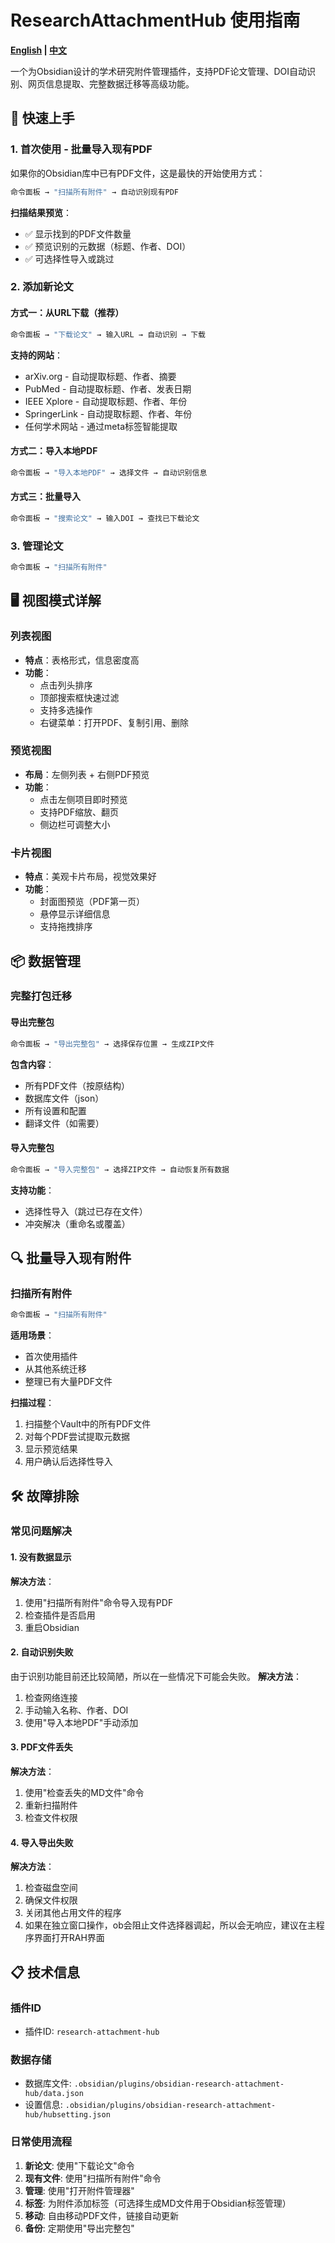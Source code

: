 # ResearchAttachmentHub 使用指南

**[English](USAGE_EN.md) | [中文](USAGE.md)**

一个为Obsidian设计的学术研究附件管理插件，支持PDF论文管理、DOI自动识别、网页信息提取、完整数据迁移等高级功能。

## 🎯 快速上手

### 1. 首次使用 - 批量导入现有PDF
如果你的Obsidian库中已有PDF文件，这是最快的开始使用方式：

```bash
命令面板 → "扫描所有附件" → 自动识别现有PDF
```

**扫描结果预览**：
- ✅ 显示找到的PDF文件数量
- ✅ 预览识别的元数据（标题、作者、DOI）
- ✅ 可选择性导入或跳过

### 2. 添加新论文

#### 方式一：从URL下载（推荐）
```bash
命令面板 → "下载论文" → 输入URL → 自动识别 → 下载
```

**支持的网站**：
- arXiv.org - 自动提取标题、作者、摘要
- PubMed - 自动提取标题、作者、发表日期
- IEEE Xplore - 自动提取标题、作者、年份
- SpringerLink - 自动提取标题、作者、年份
- 任何学术网站 - 通过meta标签智能提取

#### 方式二：导入本地PDF
```bash
命令面板 → "导入本地PDF" → 选择文件 → 自动识别信息
```

#### 方式三：批量导入
```bash
命令面板 → "搜索论文" → 输入DOI → 查找已下载论文
```

### 3. 管理论文
```bash
命令面板 → "扫描所有附件"
```

## 🖥️ 视图模式详解

### 列表视图
- **特点**：表格形式，信息密度高
- **功能**：
  - 点击列头排序
  - 顶部搜索框快速过滤
  - 支持多选操作
  - 右键菜单：打开PDF、复制引用、删除

### 预览视图
- **布局**：左侧列表 + 右侧PDF预览
- **功能**：
  - 点击左侧项目即时预览
  - 支持PDF缩放、翻页
  - 侧边栏可调整大小

### 卡片视图
- **特点**：美观卡片布局，视觉效果好
- **功能**：
  - 封面图预览（PDF第一页）
  - 悬停显示详细信息
  - 支持拖拽排序

## 📦 数据管理

### 完整打包迁移

#### 导出完整包
```bash
命令面板 → "导出完整包" → 选择保存位置 → 生成ZIP文件
```

**包含内容**：
- 所有PDF文件（按原结构）
- 数据库文件（json）
- 所有设置和配置
- 翻译文件（如需要）

#### 导入完整包
```bash
命令面板 → "导入完整包" → 选择ZIP文件 → 自动恢复所有数据
```

**支持功能**：
- 选择性导入（跳过已存在文件）
- 冲突解决（重命名或覆盖）



## 🔍 批量导入现有附件

### 扫描所有附件
```bash
命令面板 → "扫描所有附件"
```

**适用场景**：
- 首次使用插件
- 从其他系统迁移
- 整理已有大量PDF文件

**扫描过程**：
1. 扫描整个Vault中的所有PDF文件
2. 对每个PDF尝试提取元数据
3. 显示预览结果
4. 用户确认后选择性导入




## 🛠️ 故障排除

### 常见问题解决

#### 1. 没有数据显示
**解决方法**：
1. 使用"扫描所有附件"命令导入现有PDF
2. 检查插件是否启用
3. 重启Obsidian

#### 2. 自动识别失败
由于识别功能目前还比较简陋，所以在一些情况下可能会失败。
**解决方法**：
1. 检查网络连接
2. 手动输入名称、作者、DOI
3. 使用"导入本地PDF"手动添加

#### 3. PDF文件丢失
**解决方法**：
1. 使用"检查丢失的MD文件"命令
2. 重新扫描附件
3. 检查文件权限

#### 4. 导入导出失败
**解决方法**：
1. 检查磁盘空间
2. 确保文件权限
3. 关闭其他占用文件的程序
4. 如果在独立窗口操作，ob会阻止文件选择器调起，所以会无响应，建议在主程序界面打开RAH界面



## 📋 技术信息

### 插件ID
- 插件ID: `research-attachment-hub`

### 数据存储
- 数据库文件: `.obsidian/plugins/obsidian-research-attachment-hub/data.json`
- 设置信息: `.obsidian/plugins/obsidian-research-attachment-hub/hubsetting.json`

### 日常使用流程
1. **新论文**: 使用"下载论文"命令
2. **现有文件**: 使用"扫描所有附件"命令
3. **管理**: 使用"打开附件管理器"
4. **标签**: 为附件添加标签（可选择生成MD文件用于Obsidian标签管理）
5. **移动**: 自由移动PDF文件，链接自动更新
6. **备份**: 定期使用"导出完整包"


